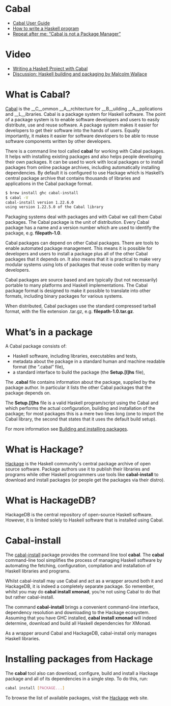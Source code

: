 # Cabal
- [Cabal User Guide](https://www.haskell.org/cabal/users-guide/)
- [How to write a Haskell program](https://wiki.haskell.org/How_to_write_a_Haskell_program)
- [Repeat after me: “Cabal is not a Package Manager”](https://ivanmiljenovic.wordpress.com/2010/03/15/repeat-after-me-cabal-is-not-a-package-manager/)

# Video
- [Writing a Haskell Project with Cabal](https://www.youtube.com/watch?v=c-WPDMhxouI)
- [Discussion: Haskell building and packaging by Malcolm Wallace](https://vimeo.com/6572504)

# What is Cabal?
[Cabal](https://www.haskell.org/cabal/users-guide/) is the __C__ommon __A__rchitecture for __B__uilding __A__pplications and __L__ibraries. Cabal is a package system for Haskell software. The point of a package system is to enable software developers and users to easily distribute, use and reuse software. A package system makes it easier for developers to get their software into the hands of users. Equally importantly, it makes it easier for software developers to be able to reuse software components written by other developers.

There is a command line tool called __cabal__ for working with Cabal packages. It helps with installing existing packages and also helps people developing their own packages. It can be used to work with local packages or to install packages from online package archives, including automatically installing dependencies. By default it is configured to use Hackage which is Haskell’s central package archive that contains thousands of libraries and applications in the Cabal package format.

```bash
$ brew install ghc cabal-install
$ cabal -V
cabal-install version 1.22.6.0
using version 1.22.5.0 of the Cabal library
```

Packaging systems deal with packages and with Cabal we call them Cabal packages. The Cabal package is the unit of distribution. Every Cabal package has a name and a version number which are used to identify the package, e.g. __filepath-1.0__.

Cabal packages can depend on other Cabal packages. There are tools to enable automated package management. This means it is possible for developers and users to install a package plus all of the other Cabal packages that it depends on. It also means that it is practical to make very modular systems using lots of packages that reuse code written by many developers.

Cabal packages are source based and are typically (but not necessarily) portable to many platforms and Haskell implementations. The Cabal package format is designed to make it possible to translate into other formats, including binary packages for various systems.

When distributed, Cabal packages use the standard compressed tarball format, with the file extension .tar.gz, e.g. __filepath-1.0.tar.gz__.

# What’s in a package
A Cabal package consists of:

- Haskell software, including libraries, executables and tests,
- metadata about the package in a standard human and machine readable format (the “.cabal” file),
- a standard interface to build the package (the __Setup.[l]hs__ file),

The __.cabal__ file contains information about the package, supplied by the package author. In particular it lists the other Cabal packages that the package depends on.

The __Setup.[l]hs__ file is a valid Haskell program/script using the Cabal and which performs the actual configuration, building and installation of the package; for most packages this is a mere two lines long (one to import the Cabal library, the second that states that it uses the default build setup).

For more information see [Building and installing packages](https://www.haskell.org/cabal/users-guide/installing-packages.html).

# What is Hackage?
[Hackage](https://hackage.haskell.org/) is the Haskell community's central package archive of open source software. Package authors use it to publish their libraries and programs while other Haskell programmers use tools like __cabal-install__ to download and install packages (or people get the packages via their distro).

# What is HackageDB?
HackageDB is the central repository of open-source Haskell software. However, it is limited solely to Haskell software that is installed using Cabal. 

# Cabal-install
The [cabal-install](http://hackage.haskell.org/package/cabal-install) package provides the command line tool __cabal__. The __cabal__ command-line tool simplifies the process of managing Haskell software by automating the fetching, configuration, compilation and installation of Haskell libraries and programs.

Whilst cabal-install may use Cabal and act as a wrapper around both it and HackageDB, it is indeed a completely separate package. So remember, whilst you may do __cabal install xmonad__, you’re not using Cabal to do that but rather cabal-install. 

The command __cabal-install__ brings a convenient command-line interface, dependency resolution and downloading to the Hackage ecosystem. Assuming that you have GHC installed, __cabal install xmonad__ will indeed determine, download and build all Haskell dependencies for XMonad.

As a wrapper around Cabal and HackageDB, cabal-install only manages Haskell libraries. 

# Installing packages from Hackage
The __cabal__ tool also can download, configure, build and install a Hackage package and all of its dependencies in a single step. To do this, run:

```bash
cabal install [PACKAGE...]
```

To browse the list of available packages, visit the [Hackage](http://hackage.haskell.org/) web site.
